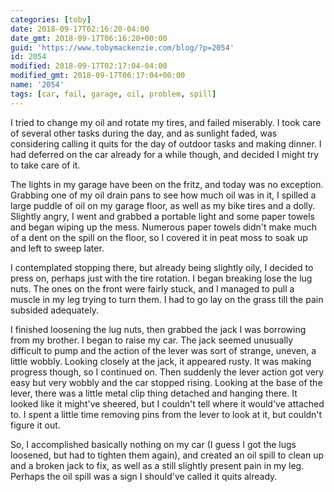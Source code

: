 ```yaml
---
categories: [toby]
date: 2018-09-17T02:16:20-04:00
date_gmt: 2018-09-17T06:16:20+00:00
guid: 'https://www.tobymackenzie.com/blog/?p=2054'
id: 2054
modified: 2018-09-17T02:17:04-04:00
modified_gmt: 2018-09-17T06:17:04+00:00
name: '2054'
tags: [car, fail, garage, oil, problem, spill]
---
```


I tried to change my oil and rotate my tires, and failed miserably.<!--more-->  I took care of several other tasks during the day, and as sunlight faded, was considering calling it quits for the day of outdoor tasks and making dinner.  I had deferred on the car already for a while though, and decided I might try to take care of it.

The lights in my garage have been on the fritz, and today was no exception.  Grabbing one of my oil drain pans to see how much oil was in it, I spilled a large puddle of oil on my garage floor, as well as my bike tires and a dolly.  Slightly angry, I went and grabbed a portable light and some paper towels and began wiping up the mess.  Numerous paper towels didn't make much of a dent on the spill on the floor, so I covered it in peat moss to soak up and left to sweep later.

I contemplated stopping there, but already being slightly oily, I decided to press on, perhaps just with the tire rotation.  I began breaking lose the lug nuts.  The ones on the front were fairly stuck, and I managed to pull a muscle in my leg trying to turn them.  I had to go lay on the grass till the pain subsided adequately.

I finished loosening the lug nuts, then grabbed the jack I was borrowing from my brother.  I began to raise my car.  The jack seemed unusually difficult to pump and the action of the lever was sort of strange, uneven, a little wobbly.  Looking closely at the jack, it appeared rusty.  It was making progress though, so I continued on.  Then suddenly the lever action got very easy but very wobbly and the car stopped rising.  Looking at the base of the lever, there was a little metal clip thing detached and hanging there.  It looked like it might've sheered, but I couldn't tell where it would've attached to.  I spent a little time removing pins from the lever to look at it, but couldn't figure it out.

So, I accomplished basically nothing on my car (I guess I got the lugs loosened, but had to tighten them again), and created an oil spill to clean up and a broken jack to fix, as well as a still slightly present pain in my leg.  Perhaps the oil spill was a sign I should've called it quits already.

